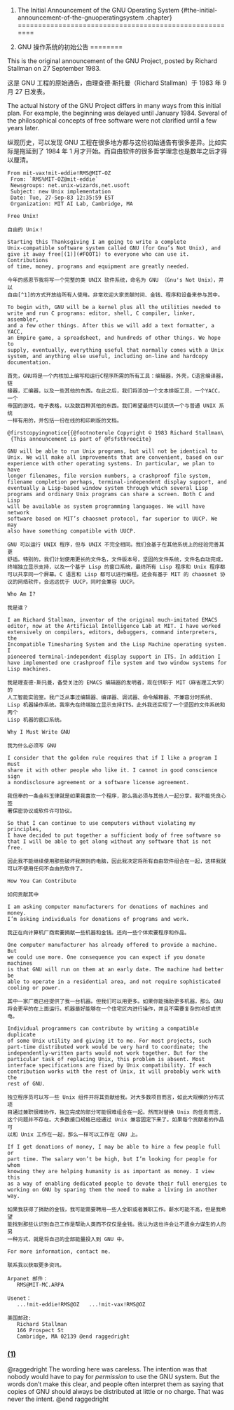 1. The Initial Announcement of the GNU Operating System {#the-initial-announcement-of-the-gnuoperatingsystem .chapter}
=======================================================

1. GNU 操作系统的初始公告
========

This is the original announcement of the GNU Project, posted by Richard
Stallman on 27 September 1983.

这是 GNU 工程的原始通告，由理查德·斯托曼（Richard Stallman）于 1983 年 9 月 27 日发表。

The actual history of the GNU Project differs in many ways from this
initial plan. For example, the beginning was delayed until January 1984.
Several of the philosophical concepts of free software were not
clarified until a few years later.

纵观历史，可以发现 GNU 工程在很多地方都与这份初始通告有很多差异。比如实际是拖延到了 1984 年 1 月才开始。而自由软件的很多哲学理念也是数年之后才得以厘清。


````
From mit-vax!mit-eddie!RMS@MIT-OZ
 From: `RMS%MIT-OZ@mit-eddie`
 Newsgroups: net.unix-wizards,net.usoft
 Subject: new Unix implementation
 Date: Tue, 27-Sep-83 12:35:59 EST
 Organization: MIT AI Lab, Cambridge, MA

Free Unix!

自由的 Unix！

Starting this Thanksgiving I am going to write a complete
Unix-compatible software system called GNU (for Gnu’s Not Unix), and
give it away free[(1)](#FOOT1) to everyone who can use it. Contributions
of time, money, programs and equipment are greatly needed.

今年的感恩节我将写一个完整的类 UNIX 软件系统，命名为 GNU （Gnu's Not Unix），并以
自由[^1]的方式开放给所有人使用。非常欢迎大家贡献时间、金钱、程序和设备来参与其中。

To begin with, GNU will be a kernel plus all the utilities needed to
write and run C programs: editor, shell, C compiler, linker, assembler,
and a few other things. After this we will add a text formatter, a YACC,
an Empire game, a spreadsheet, and hundreds of other things. We hope to
supply, eventually, everything useful that normally comes with a Unix
system, and anything else useful, including on-line and hardcopy
documentation.

首先，GNU将是一个内核加上编写和运行C程序所需的所有工具：编辑器，外壳，C语言编译器，链
接器，汇编器，以及一些其他的东西。在此之后，我们将添加一个文本排版工具，一个YACC，一个
帝国的游戏，电子表格，以及数百种其他的东西。我们希望最终可以提供一个与普通 UNIX 系统
一样有用的，并包括一份在线的和印刷版的文档。

@firstcopyingnotice{{@footnoterule Copyright © 1983 Richard Stallman\
 {This announcement is part of @fsfsthreecite}

GNU will be able to run Unix programs, but will not be identical to
Unix. We will make all improvements that are convenient, based on our
experience with other operating systems. In particular, we plan to have
longer filenames, file version numbers, a crashproof file system,
filename completion perhaps, terminal-independent display support, and
eventually a Lisp-based window system through which several Lisp
programs and ordinary Unix programs can share a screen. Both C and Lisp
will be available as system programming languages. We will have network
software based on MIT’s chaosnet protocol, far superior to UUCP. We may
also have something compatible with UUCP.

GNU 可以运行 UNIX 程序，但与 UNIX 不完全相同。我们会基于在其他系统上的经验完善其更
舒适。特别的，我们计划使用更长的文件名，文件版本号，坚固的文件系统，文件名自动完成，
终端独立显示支持，以及一个基于 Lisp 的窗口系统，最终所有 Lisp 程序和 Unix 程序都
可以共享同一个屏幕。C 语言和 Lisp 都可以进行编程。还会有基于 MIT 的 chaosnet 协
议的网络软件，会远远优于 UUCP，同时会兼容 UUCP。

Who Am I?

我是谁？

I am Richard Stallman, inventor of the original much-imitated EMACS
editor, now at the Artificial Intelligence Lab at MIT. I have worked
extensively on compilers, editors, debuggers, command interpreters, the
Incompatible Timesharing System and the Lisp Machine operating system. I
pioneered terminal-independent display support in ITS. In addition I
have implemented one crashproof file system and two window systems for
Lisp machines.

我是理查德·斯托曼，备受关注的 EMACS 编辑器的发明者，现在供职于 MIT（麻省理工大学） 的
人工智能实验室。我广泛从事过编辑器、编译器、调试器、命令解释器、不兼容分时系统、
Lisp 机器操作系统。我率先在终端独立显示支持ITS。此外我还实现了一个坚固的文件系统和两个
Lisp 机器的窗口系统。

Why I Must Write GNU

我为什么必须写 GNU

I consider that the golden rule requires that if I like a program I must
share it with other people who like it. I cannot in good conscience sign
a nondisclosure agreement or a software license agreement.

我信奉的一条金科玉律就是如果我喜欢一个程序，那么我必须与其他人一起分享。我不能凭良心签
署保密协议或软件许可协议。

So that I can continue to use computers without violating my principles,
I have decided to put together a sufficient body of free software so
that I will be able to get along without any software that is not free.

因此我不能继续使用那些破坏我原则的电脑，因此我决定将所有自由软件组合在一起，这样我就
可以不使用任何不自由的软件了。

How You Can Contribute

如何贡献其中

I am asking computer manufacturers for donations of machines and money.
I’m asking individuals for donations of programs and work.

我正在向计算机厂商索要捐献一些机器和金钱。还向一些个体索要程序和作品。

One computer manufacturer has already offered to provide a machine. But
we could use more. One consequence you can expect if you donate machines
is that GNU will run on them at an early date. The machine had better be
able to operate in a residential area, and not require sophisticated
cooling or power.

其中一家厂商已经提供了我一台机器。但我们可以用更多。如果你能捐助更多机器，那么 GNU
将会更早的在上面运行。机器最好能够在一个住宅区内进行操作，并且不需要复杂的冷却或供电。

Individual programmers can contribute by writing a compatible duplicate
of some Unix utility and giving it to me. For most projects, such
part-time distributed work would be very hard to coordinate; the
independently-written parts would not work together. But for the
particular task of replacing Unix, this problem is absent. Most
interface specifications are fixed by Unix compatibility. If each
contribution works with the rest of Unix, it will probably work with the
rest of GNU.

独立程序员可以写一些 Unix 组件并将其贡献给我。对大多数项目而言，如此大规模的分布式项
目通过兼职很难协作，独立完成的部分可能很难组合在一起。然而对替换 Unix 的任务而言，
这个问题并不存在。大多数接口规格已经通过 Unix 兼容固定下来了。如果每个贡献者的作品可
以和 Unix 工作在一起，那么一样可以工作在 GNU 上。

If I get donations of money, I may be able to hire a few people full or
part time. The salary won’t be high, but I’m looking for people for whom
knowing they are helping humanity is as important as money. I view this
as a way of enabling dedicated people to devote their full energies to
working on GNU by sparing them the need to make a living in another way.

如果我获得了捐助的金钱，我可能需要聘用一些人全职或者兼职工作。薪水可能不高，但是我希望
能找到那些认识到自己工作是帮助人类而不仅仅是金钱。我认为这也许会让不遗余力谋生的人的另
一种方式，就是将自己的全部能量投入到 GNU 中。

For more information, contact me.

联系我以获取更多资讯。

Arpanet 邮件：
   RMS@MIT-MC.ARPA

Usenet：
   ...!mit-eddie!RMS@OZ   ...!mit-vax!RMS@OZ

美国邮政:
   Richard Stallman
   166 Prospect St
   Cambridge, MA 02139 @end raggedright

````

### [(1)](#DOCF1)

@raggedright The wording here was careless. The intention was that
nobody would have to pay for *permission* to use the GNU system. But the
words don’t make this clear, and people often interpret them as saying
that copies of GNU should always be distributed at little or no charge.
That was never the intent. @end raggedright

[^1]:这里用词没有注意，初衷是想说没有人需要为使用 GNU 系统而索要*授权*。然而这个词没有说的很清晰，结果人们经常以为获取 GNU 的副本需要很少或者免费。而这从来都是不是目的。

